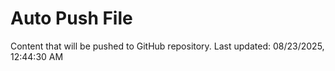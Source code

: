 # Auto Push File

Content that will be pushed to GitHub repository.
Last updated: 08/23/2025, 12:44:30 AM